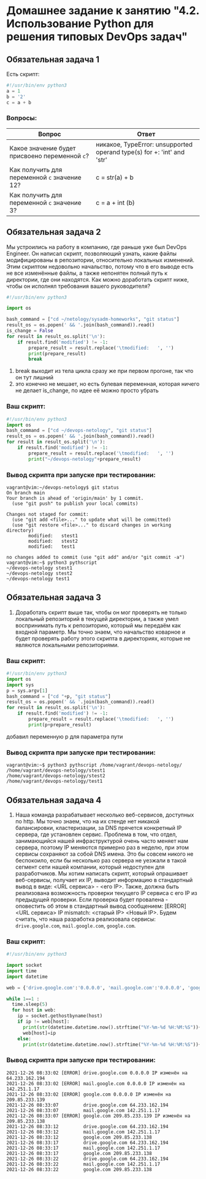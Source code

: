 # Домашнее задание к занятию "4.2. Использование Python для решения типовых DevOps задач"

## Обязательная задача 1

Есть скрипт:
```python
#!/usr/bin/env python3
a = 1
b = '2'
c = a + b
```

### Вопросы:
| Вопрос  | Ответ |
| ------------- | ------------- |
| Какое значение будет присвоено переменной `c`?  | никакое, TypeError: unsupported operand type(s) for +: 'int' and 'str'  |
| Как получить для переменной `c` значение 12?  | c = str(a) + b  |
| Как получить для переменной `c` значение 3?  | c = a + int (b)  |

## Обязательная задача 2
Мы устроились на работу в компанию, где раньше уже был DevOps Engineer. Он написал скрипт, позволяющий узнать, какие файлы модифицированы в репозитории, относительно локальных изменений. Этим скриптом недовольно начальство, потому что в его выводе есть не все изменённые файлы, а также непонятен полный путь к директории, где они находятся. Как можно доработать скрипт ниже, чтобы он исполнял требования вашего руководителя?

```python
#!/usr/bin/env python3

import os

bash_command = ["cd ~/netology/sysadm-homeworks", "git status"]
result_os = os.popen(' && '.join(bash_command)).read()
is_change = False
for result in result_os.split('\n'):
    if result.find('modified') != -1:
        prepare_result = result.replace('\tmodified:   ', '')
        print(prepare_result)
        break
```
1) break выходит из тела цикла сразу же при первом прогоне, так что он тут лишний
2) это конечно не мешает, но есть булевая переменная, которая ничего не делает is_change, по идее её можно просто убрать

### Ваш скрипт:
```python
#!/usr/bin/env python3
import os
bash_command = ["cd ~/devops-netology", "git status"]
result_os = os.popen(' && '.join(bash_command)).read()
for result in result_os.split('\n'):
    if result.find('modified') != -1:
        prepare_result = result.replace('\tmodified:   ', '')
        print("~/devops-netology"+prepare_result)
```

### Вывод скрипта при запуске при тестировании:
```
vagrant@vim:~/devops-netology$ git status
On branch main
Your branch is ahead of 'origin/main' by 1 commit.
  (use "git push" to publish your local commits)

Changes not staged for commit:
  (use "git add <file>..." to update what will be committed)
  (use "git restore <file>..." to discard changes in working directory)
        modified:   stest1
        modified:   stest2
        modified:   test1

no changes added to commit (use "git add" and/or "git commit -a")
vagrant@vim:~$ python3 pythscript
~/devops-netology stest1
~/devops-netology stest2
~/devops-netology test1
```

## Обязательная задача 3
1. Доработать скрипт выше так, чтобы он мог проверять не только локальный репозиторий в текущей директории, а также умел воспринимать путь к репозиторию, который мы передаём как входной параметр. Мы точно знаем, что начальство коварное и будет проверять работу этого скрипта в директориях, которые не являются локальными репозиториями.

### Ваш скрипт:
```python
#!/usr/bin/env python3
import os
import sys
p = sys.argv[1]
bash_command = ["cd "+p, "git status"]
result_os = os.popen(' && '.join(bash_command)).read()
for result in result_os.split('\n'):
    if result.find('modified') != -1:
        prepare_result = result.replace('\tmodified:   ', '')
        print(p+prepare_result)    
```
добавил переменную p для параметра пути
### Вывод скрипта при запуске при тестировании:
```
vagrant@vim:~$ python3 pythscript /home/vagrant/devops-netology/
/home/vagrant/devops-netology/stest1
/home/vagrant/devops-netology/stest2
/home/vagrant/devops-netology/test1
```

## Обязательная задача 4
1. Наша команда разрабатывает несколько веб-сервисов, доступных по http. Мы точно знаем, что на их стенде нет никакой балансировки, кластеризации, за DNS прячется конкретный IP сервера, где установлен сервис. Проблема в том, что отдел, занимающийся нашей инфраструктурой очень часто меняет нам сервера, поэтому IP меняются примерно раз в неделю, при этом сервисы сохраняют за собой DNS имена. Это бы совсем никого не беспокоило, если бы несколько раз сервера не уезжали в такой сегмент сети нашей компании, который недоступен для разработчиков. Мы хотим написать скрипт, который опрашивает веб-сервисы, получает их IP, выводит информацию в стандартный вывод в виде: <URL сервиса> - <его IP>. Также, должна быть реализована возможность проверки текущего IP сервиса c его IP из предыдущей проверки. Если проверка будет провалена - оповестить об этом в стандартный вывод сообщением: [ERROR] <URL сервиса> IP mismatch: <старый IP> <Новый IP>. Будем считать, что наша разработка реализовала сервисы: `drive.google.com`, `mail.google.com`, `google.com`.

### Ваш скрипт:
```python
#!/usr/bin/env python3

import socket
import time
import datetime

web = {'drive.google.com':'0.0.0.0', 'mail.google.com':'0.0.0.0', 'google.com':'0.0.0.0'}

while 1==1 :
  time.sleep(5)
  for host in web:
    ip = socket.gethostbyname(host)
    if ip != web[host]:
      print(str(datetime.datetime.now().strftime("%Y-%m-%d %H:%M:%S"))+' [ERROR] '+str(host)+' '+web[host]+' IP изменён на '+ip)
      web[host]=ip
    else:
      print(str(datetime.datetime.now().strftime("%Y-%m-%d %H:%M:%S"))+'         '+str(host)+' '+ip)
```


### Вывод скрипта при запуске при тестировании:
```
2021-12-26 08:33:02 [ERROR] drive.google.com 0.0.0.0 IP изменён на 64.233.162.194
2021-12-26 08:33:02 [ERROR] mail.google.com 0.0.0.0 IP изменён на 142.251.1.17
2021-12-26 08:33:02 [ERROR] google.com 0.0.0.0 IP изменён на 209.85.233.139
2021-12-26 08:33:07         drive.google.com 64.233.162.194
2021-12-26 08:33:07         mail.google.com 142.251.1.17
2021-12-26 08:33:07 [ERROR] google.com 209.85.233.139 IP изменён на 209.85.233.138
2021-12-26 08:33:12         drive.google.com 64.233.162.194
2021-12-26 08:33:12         mail.google.com 142.251.1.17
2021-12-26 08:33:12         google.com 209.85.233.138
2021-12-26 08:33:17         drive.google.com 64.233.162.194
2021-12-26 08:33:17         mail.google.com 142.251.1.17
2021-12-26 08:33:17         google.com 209.85.233.138
2021-12-26 08:33:22         drive.google.com 64.233.162.194
2021-12-26 08:33:22         mail.google.com 142.251.1.17
2021-12-26 08:33:22         google.com 209.85.233.138
```

